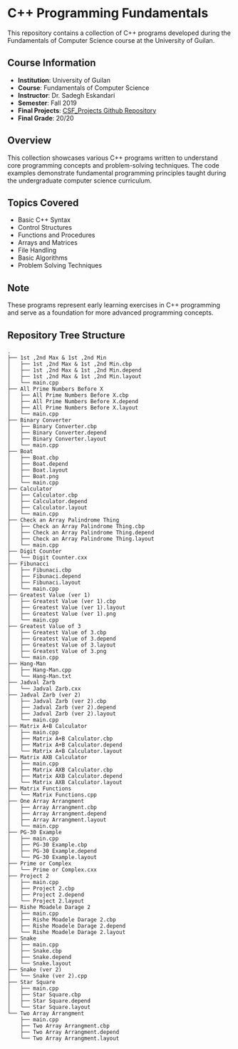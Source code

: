 # C++ Programming Fundamentals

This repository contains a collection of C++ programs developed during the Fundamentals of Computer Science course at the University of Guilan.

## Course Information

- **Institution**: University of Guilan
- **Course**: Fundamentals of Computer Science
- **Instructor**: Dr. Sadegh Eskandari
- **Semester**: Fall 2019
- **Final Projects**: [CSF_Projects Github Repository](https://github.com/mehrshaad/CSF_Projects)
- **Final Grade**: 20/20

## Overview

This collection showcases various C++ programs written to understand core programming concepts and problem-solving techniques. The code examples demonstrate fundamental programming principles taught during the undergraduate computer science curriculum.

## Topics Covered

- Basic C++ Syntax
- Control Structures
- Functions and Procedures
- Arrays and Matrices
- File Handling
- Basic Algorithms
- Problem Solving Techniques

## Note

These programs represent early learning exercises in C++ programming and serve as a foundation for more advanced programming concepts.

## Repository Tree Structure

```structure
.
├── 1st ,2nd Max & 1st ,2nd Min
│   ├── 1st ,2nd Max & 1st ,2nd Min.cbp
│   ├── 1st ,2nd Max & 1st ,2nd Min.depend
│   ├── 1st ,2nd Max & 1st ,2nd Min.layout
│   └── main.cpp
├── All Prime Numbers Before X
│   ├── All Prime Numbers Before X.cbp
│   ├── All Prime Numbers Before X.depend
│   ├── All Prime Numbers Before X.layout
│   └── main.cpp
├── Binary Converter
│   ├── Binary Converter.cbp
│   ├── Binary Converter.depend
│   ├── Binary Converter.layout
│   └── main.cpp
├── Boat
│   ├── Boat.cbp
│   ├── Boat.depend
│   ├── Boat.layout
│   ├── Boat.png
│   └── main.cpp
├── Calculator
│   ├── Calculator.cbp
│   ├── Calculator.depend
│   ├── Calculator.layout
│   └── main.cpp
├── Check an Array Palindrome Thing
│   ├── Check an Array Palindrome Thing.cbp
│   ├── Check an Array Palindrome Thing.depend
│   ├── Check an Array Palindrome Thing.layout
│   └── main.cpp
├── Digit Counter
│   └── Digit Counter.cxx
├── Fibunacci
│   ├── Fibunaci.cbp
│   ├── Fibunaci.depend
│   ├── Fibunaci.layout
│   └── main.cpp
├── Greatest Value (ver 1)
│   ├── Greatest Value (ver 1).cbp
│   ├── Greatest Value (ver 1).layout
│   ├── Greatest Value (ver 1).png
│   └── main.cpp
├── Greatest Value of 3
│   ├── Greatest Value of 3.cbp
│   ├── Greatest Value of 3.depend
│   ├── Greatest Value of 3.layout
│   ├── Greatest Value of 3.png
│   └── main.cpp
├── Hang-Man
│   ├── Hang-Man.cpp
│   └── Hang-Man.txt
├── Jadval Zarb
│   └── Jadval Zarb.cxx
├── Jadval Zarb (ver 2)
│   ├── Jadval Zarb (ver 2).cbp
│   ├── Jadval Zarb (ver 2).depend
│   ├── Jadval Zarb (ver 2).layout
│   └── main.cpp
├── Matrix A+B Calculator
│   ├── main.cpp
│   ├── Matrix A+B Calculator.cbp
│   ├── Matrix A+B Calculator.depend
│   └── Matrix A+B Calculator.layout
├── Matrix AXB Calculator
│   ├── main.cpp
│   ├── Matrix AXB Calculator.cbp
│   ├── Matrix AXB Calculator.depend
│   └── Matrix AXB Calculator.layout
├── Matrix Functions
│   └── Matrix Functions.cpp
├── One Array Arrangment
│   ├── Array Arrangment.cbp
│   ├── Array Arrangment.depend
│   ├── Array Arrangment.layout
│   └── main.cpp
├── PG-30 Example
│   ├── main.cpp
│   ├── PG-30 Example.cbp
│   ├── PG-30 Example.depend
│   └── PG-30 Example.layout
├── Prime or Complex
│   └── Prime or Complex.cxx
├── Project 2
│   ├── main.cpp
│   ├── Project 2.cbp
│   ├── Project 2.depend
│   └── Project 2.layout
├── Rishe Moadele Darage 2
│   ├── main.cpp
│   ├── Rishe Moadele Darage 2.cbp
│   ├── Rishe Moadele Darage 2.depend
│   └── Rishe Moadele Darage 2.layout
├── Snake
│   ├── main.cpp
│   ├── Snake.cbp
│   ├── Snake.depend
│   └── Snake.layout
├── Snake (ver 2)
│   └── Snake (ver 2).cpp
├── Star Square
│   ├── main.cpp
│   ├── Star Square.cbp
│   ├── Star Square.depend
│   └── Star Square.layout
└── Two Array Arrangment
    ├── main.cpp
    ├── Two Array Arrangment.cbp
    ├── Two Array Arrangment.depend
    └── Two Array Arrangment.layout
```
